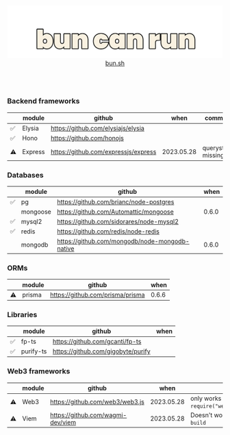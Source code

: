 <a href="https://bun.sh">
<p align="center">
  <img src="https://raw.githubusercontent.com/emastho/bun-can-run/main/bun.svg" alt="Bun logo" /><br/>
  bun.sh
</p>
</a>
<br /><br />

### Backend frameworks
||module|github|when|comments|
|--|--|--|--|--|
|✅| Elysia | https://github.com/elysiajs/elysia |
|✅|Hono|https://github.com/honojs|
|⚠️|Express|https://github.com/expressjs/express|2023.05.28|querystrings missing|

### Databases
|| module |  github | when |
|--|--|--|--|
|✅| pg | https://github.com/brianc/node-postgres |
||mongoose|https://github.com/Automattic/mongoose| 0.6.0
|✅|mysql2|https://github.com/sidorares/node-mysql2|
|✅|redis|https://github.com/redis/node-redis|
||mongodb|https://github.com/mongodb/node-mongodb-native| 0.6.0

### ORMs
||module|github|when|
|--|--|--|--|
|⚠️|prisma|https://github.com/prisma/prisma|0.6.6|if you use the prisma data proxy, it works. so that's a workaround for now. the napi-based prisma engine does not work yet|

### Libraries
|| module |  github | when |
|--|--|--|--|
|✅| fp-ts | https://github.com/gcanti/fp-ts |
|✅|purify-ts|https://github.com/gigobyte/purify|

### Web3 frameworks
|| module |  github | when | comments |
|--|--|--|--|--|
|⚠️| Web3 | https://github.com/web3/web3.js |2023.05.28| only works if required `const Web3 = require("web3/dist/web3.min.js");`
|⚠️| Viem | https://github.com/wagmi-dev/viem |2023.05.28| Doesn't work unless used with `bun build`
